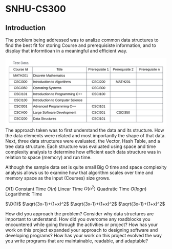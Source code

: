 # SNHU-CS300

## Introduction

The problem being addressed was to analize common data structures to find the best fit for storing Course and prerequisiste information, and to display that informtioan in a meaningful and efficient way.

![](https://github.com/tsides/SNHU-CS300/blob/main/Dataset%20Structure.png?raw=true)
The approach taken was to first understand the data and its structure. How the data elements were related and most importantly the shape of that data.
Next, three data structures were evaluated, the Vector, Hash Table, and a tree data structure. Each structure was evaluated using space and time complexity 
analysis to determine how efficient each data structure was in relation to space (memory) and run time.

Although the sample data set is quite small Big O time and space complexity analysis allows us to examine how that algorithm scales over time and memory space as the input (Courses) size grows.


$`O(1)`$  Constant Time
$`O(n)`$ Linear Time
$`O(n^2)`$   Quadratic Time
$`O(log n)`$   Logarithmic Time

$`\O(1)`$
$`\sqrt{3x-1}+(1+x)^2`$
$`\sqrt{3x-1}+(1+x)^2`$
$`\sqrt{3x-1}+(1+x)^2`$

How did you approach the problem? Consider why data structures are important to understand.
How did you overcome any roadblocks you encountered while going through the activities or project?
How has your work on this project expanded your approach to designing software and developing programs?
How has your work on this project evolved the way you write programs that are maintainable, readable, and adaptable?
